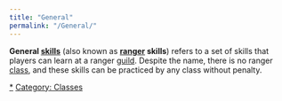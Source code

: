 ```yaml
---
title: "General"
permalink: "/General/"
---
```


**General [skills](skill "wikilink")** (also known as
**[ranger](ranger "wikilink") skills**) refers to a set of skills that
players can learn at a ranger [guild](guild "wikilink"). Despite the
name, there is no ranger [class](class "wikilink"), and these skills can
be practiced by any class without penalty.

[\*](Category:_Ranger_skills "wikilink") [Category:
Classes](Category:_Classes "wikilink")